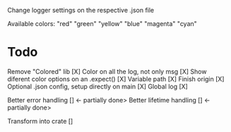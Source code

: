Change logger settings on the respective .json file

Available colors:
"red"
"green"
"yellow"
"blue"
"magenta"
"cyan"

# Todo
Remove "Colored" lib [X]
Color on all the log, not only msg [X]
Show diferent color options on an .expect() [X]
Variable path [X]
Finish origin [X]
Optional .json config, setup directly on main [X] 
Global log [X]

Better error handling [] <- partially done>
Better lifetime handling [] <- partially done>

Transform into crate []
